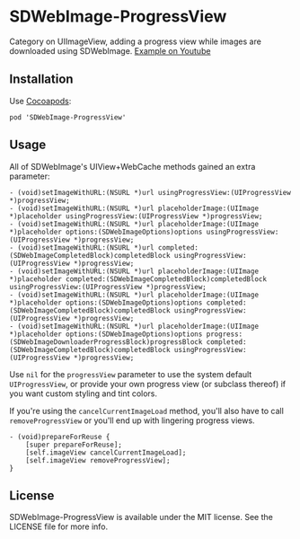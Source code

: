 # SDWebImage-ProgressView
Category on UIImageView, adding a progress view while images are downloaded using SDWebImage. [Example on Youtube](http://www.youtube.com/watch?v=qfZrOYYLOPc)


## Installation
Use [Cocoapods](http://cocoapods.org):

```
pod 'SDWebImage-ProgressView'
```


## Usage
All of SDWebImage's UIView+WebCache methods gained an extra parameter:

```
- (void)setImageWithURL:(NSURL *)url usingProgressView:(UIProgressView *)progressView;
- (void)setImageWithURL:(NSURL *)url placeholderImage:(UIImage *)placeholder usingProgressView:(UIProgressView *)progressView;
- (void)setImageWithURL:(NSURL *)url placeholderImage:(UIImage *)placeholder options:(SDWebImageOptions)options usingProgressView:(UIProgressView *)progressView;
- (void)setImageWithURL:(NSURL *)url completed:(SDWebImageCompletedBlock)completedBlock usingProgressView:(UIProgressView *)progressView;
- (void)setImageWithURL:(NSURL *)url placeholderImage:(UIImage *)placeholder completed:(SDWebImageCompletedBlock)completedBlock usingProgressView:(UIProgressView *)progressView;
- (void)setImageWithURL:(NSURL *)url placeholderImage:(UIImage *)placeholder options:(SDWebImageOptions)options completed:(SDWebImageCompletedBlock)completedBlock usingProgressView:(UIProgressView *)progressView;
- (void)setImageWithURL:(NSURL *)url placeholderImage:(UIImage *)placeholder options:(SDWebImageOptions)options progress:(SDWebImageDownloaderProgressBlock)progressBlock completed:(SDWebImageCompletedBlock)completedBlock usingProgressView:(UIProgressView *)progressView;
```

Use `nil` for the `progressView` parameter to use the system default `UIProgressView`, or provide your own progress view (or subclass thereof) if you want custom styling and tint colors.

If you're using the `cancelCurrentImageLoad` method, you'll also have to call `removeProgressView` or you'll end up with lingering progress views.

```
- (void)prepareForReuse {
    [super prepareForReuse];
    [self.imageView cancelCurrentImageLoad];
    [self.imageView removeProgressView];
}
```


## License
SDWebImage-ProgressView is available under the MIT license. See the LICENSE file for more info.